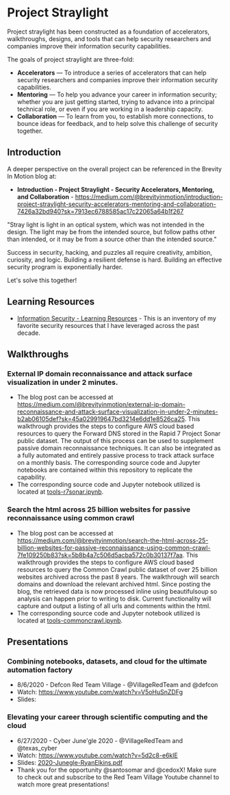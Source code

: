 # Project Straylight

Project straylight has been constructed as a foundation of accelerators, walkthroughs, designs, and tools that can help security researchers and companies improve their information security capabilities. 

The goals of project straylight are three-fold:
* __Accelerators__ — To introduce a series of accelerators that can help security researchers and companies improve their information security capabilities.
* __Mentoring__ — To help you advance your career in information security; whether you are just getting started, trying to advance into a principal technical role, or even if you are working in a leadership capacity.
* __Collaboration__ — To learn from you, to establish more connections, to bounce ideas for feedback, and to help solve this challenge of security together.

## Introduction
A deeper perspective on the overall project can be referenced in the Brevity In Motion blog at:
* __Introduction - Project Straylight - Security Accelerators, Mentoring, and Collaboration__ - https://medium.com/@brevityinmotion/introduction-project-straylight-security-accelerators-mentoring-and-collaboration-7426a32bd940?sk=7913ec6788585ac17c22065a64b1f267

"Stray light is light in an optical system, which was not intended in the design. The light may be from the intended source, but follow paths other than intended, or it may be from a source other than the intended source."

Success in security, hacking, and puzzles all require creativity, ambition, curiosity, and logic. Building a resilient defense is hard. Building an effective security program is exponentially harder.

Let's solve this together!


## Learning Resources
* [Information Security - Learning Resources](resources.md) - This is an inventory of my favorite security resources that I have leveraged across the past decade.

## Walkthroughs
### External IP domain reconnaissance and attack surface visualization in under 2 minutes.
* The blog post can be accessed at https://medium.com/@brevityinmotion/external-ip-domain-reconnaissance-and-attack-surface-visualization-in-under-2-minutes-b2ab06105def?sk=45a029919647bd3214e6dd1e8526ca25. This walkthrough provides the steps to configure AWS cloud based resources to query the Forward DNS stored in the Rapid 7 Project Sonar public dataset. The output of this process can be used to supplement passive domain reconnaissance techniques. It can also be integrated as a fully automated and entirely passive process to track attack surface on a monthly basis. The corresponding source code and Jupyter notebooks are contained within this repository to replicate the capability.
* The corresponding source code and Jupyter notebook utilized is located at [tools-r7sonar.ipynb](notebooks/tools-r7sonar.ipynb).

### Search the html across 25 billion websites for passive reconnaissance using common crawl
* The blog post can be accessed at https://medium.com/@brevityinmotion/search-the-html-across-25-billion-websites-for-passive-reconnaissance-using-common-crawl-7fe109250b83?sk=5b8b4a7c506d5acba572c0b30137f7aa. This walkthrough provides the steps to configure AWS cloud based resources to query the Common Crawl public dataset of over 25 billion websites archived across the past 8 years. The walkthrough will search domains and download the relevant archived html. Since posting the blog, the retrieved data is now processed inline using beautifulsoup so analysis can happen prior to writing to disk. Current functionality will capture and output a listing of all urls and comments within the html.
* The corresponding source code and Jupyter notebook utilized is located at [tools-commoncrawl.ipynb](notebooks/tools-commoncrawl.ipynb).

## Presentations
### Combining notebooks, datasets, and cloud for the ultimate automation factory
* 8/6/2020 - Defcon Red Team Village - @VillageRedTeam and @defcon
* Watch: https://www.youtube.com/watch?v=V5oHuSnZDFg
* Slides:

### Elevating your career through scientific computing and the cloud
* 6/27/2020 - Cyber June'gle 2020 - @VillageRedTeam and @texas_cyber
* Watch: https://www.youtube.com/watch?v=5d2c8-e6klE 
* Slides: [2020-Junegle-RyanElkins.pdf](presentations/2020-Junegle-RyanElkins.pdf)
* Thank you for the opportunity @santosomar and @cedoxX! Make sure to check out and subscribe to the Red Team Village Youtube channel to watch more great presentations! 

